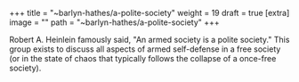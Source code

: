 
+++
title = "~barlyn-hathes/a-polite-society"
weight = 19
draft = true
[extra]
image = ""
path = "~barlyn-hathes/a-polite-society"
+++

Robert A. Heinlein famously said, "An armed society is a polite society." This group exists to discuss all aspects of armed self-defense in a free society (or in the state of chaos that typically follows the collapse of a once-free society).

